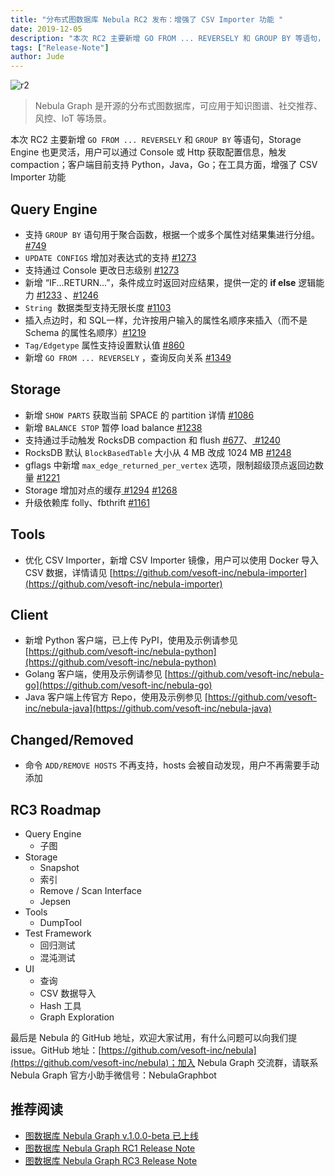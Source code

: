 ```yaml
---
title: "分布式图数据库 Nebula RC2 发布：增强了 CSV Importer 功能 "
date: 2019-12-05
description: "本次 RC2 主要新增 GO FROM ... REVERSELY 和 GROUP BY 等语句，Storage Engine 也更灵活…"
tags: ["Release-Note"]
author: Jude
---
```


![r2](https://nebula-blog.azureedge.net/nebula-blog/RC201.png)

> Nebula Graph 是开源的分布式图数据库，可应用于知识图谱、社交推荐、风控、IoT 等场景。

本次 RC2 主要新增 `GO FROM ... REVERSELY` 和 `GROUP BY` 等语句，Storage Engine 也更灵活，用户可以通过 Console 或 Http 获取配置信息，触发 compaction；客户端目前支持 Python，Java，Go；在工具方面，增强了 CSV Importer 功能

## Query Engine

- 支持 `GROUP BY` 语句用于聚合函数，根据一个或多个属性对结果集进行分组。 [#749](https://github.com/vesoft-inc/nebula/issues/749)
- `UPDATE CONFIGS` 增加对表达式的支持 [#1273](https://github.com/vesoft-inc/nebula/issues/1273)
- 支持通过 Console 更改日志级别 [#1273](https://github.com/vesoft-inc/nebula/issues/1273)
- 新增 “IF...RETURN...”，条件成立时返回对应结果，提供一定的 **if else** 逻辑能力 [#1233](https://github.com/vesoft-inc/nebula/issues/1233) 、[#1246](https://github.com/vesoft-inc/nebula/issues/1246)
- `String`  数据类型支持无限长度 [#1103](https://github.com/vesoft-inc/nebula/issues/1103)
- 插入点边时，和 SQL一样，允许按用户输入的属性名顺序来插入（而不是 Schema 的属性名顺序）[#1219](https://github.com/vesoft-inc/nebula/issues/1219)
- `Tag/Edgetype` 属性支持设置默认值 [#860](https://github.com/vesoft-inc/nebula/issues/860)
- 新增 `GO FROM ... REVERSELY` ，查询反向关系 [#1349](https://github.com/vesoft-inc/nebula/issues/1349)

## Storage

- 新增 `SHOW PARTS` 获取当前 SPACE 的 partition 详情 [#1086](https://github.com/vesoft-inc/nebula/issues/1086)
- 新增 `BALANCE STOP` 暂停 load balance [#1238](https://github.com/vesoft-inc/nebula/issues/1238)
- 支持通过手动触发 RocksDB compaction 和 flush [#677](https://github.com/vesoft-inc/nebula/issues/677)、[ #1240](https://github.com/vesoft-inc/nebula/issues/1240)
- RocksDB 默认 `BlockBasedTable` 大小从 4 MB 改成 1024 MB [#1248](https://github.com/vesoft-inc/nebula/issues/1248)
- gflags 中新增 `max_edge_returned_per_vertex` 选项，限制超级顶点返回边数量 [#1221](https://github.com/vesoft-inc/nebula/issues/1221)
- Storage 增加对点的缓存[ #1294](https://github.com/vesoft-inc/nebula/issues/1294) [#1268](https://github.com/vesoft-inc/nebula/issues/1268)
- 升级依赖库 folly、fbthrift [#1161](https://github.com/vesoft-inc/nebula/issues/1161)

## Tools

- 优化 CSV Importer，新增 CSV Importer 镜像，用户可以使用 Docker 导入 CSV 数据，详情请见 [https://github.com/vesoft-inc/nebula-importer](https://github.com/vesoft-inc/nebula-importer)

## Client

- 新增 Python 客户端，已上传 PyPI，使用及示例请参见 [https://github.com/vesoft-inc/nebula-python](https://github.com/vesoft-inc/nebula-python)
- Golang 客户端，使用及示例请参见 [https://github.com/vesoft-inc/nebula-go](https://github.com/vesoft-inc/nebula-go)
- Java 客户端上传官方 Repo，使用及示例参见 [https://github.com/vesoft-inc/nebula-java](https://github.com/vesoft-inc/nebula-java)

## Changed/Removed

- 命令 `ADD/REMOVE HOSTS` 不再支持，hosts 会被自动发现，用户不再需要手动添加

## RC3 Roadmap

- Query Engine
  - 子图
- Storage
  - Snapshot
  - 索引
  - Remove / Scan Interface
  - Jepsen
- Tools
  - DumpTool
- Test Framework
  - 回归测试
  - 混沌测试
- UI
  - 查询
  - CSV 数据导入
  - Hash 工具
  - Graph Exploration


最后是 Nebula 的 GitHub 地址，欢迎大家试用，有什么问题可以向我们提 issue。GitHub 地址：[https://github.com/vesoft-inc/nebula](https://github.com/vesoft-inc/nebula)；加入 Nebula Graph 交流群，请联系 Nebula Graph 官方小助手微信号：NebulaGraphbot

## 推荐阅读

- [图数据库 Nebula Graph v.1.0.0-beta 已上线](https://nebula-graph.io/cn/posts/nebula-graph-beta-release-note/)
- [图数据库 Nebula Graph RC1 Release Note](https://nebula-graph.io/cn/posts/nebula-graph-rc1-release-note/)
- [图数据库 Nebula Graph RC3 Release Note](https://nebula-graph.io/cn/posts/nebula-graph-rc3-release-note/)